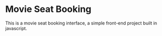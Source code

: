 # Movie Seat Booking
This is a movie seat booking interface, a simple front-end project built in javascript.
